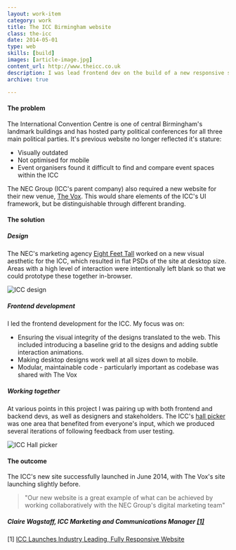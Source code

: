 ```yaml
---
layout: work-item
category: work
title: The ICC Birmingham website
class: the-icc
date: 2014-05-01
type: web
skills: [build]
images: [article-image.jpg]
content_url: http://www.theicc.co.uk
description: I was lead frontend dev on the build of a new responsive site for one of Europe's most high profile conference centres.
archive: true

---
```


#### The problem
The International Convention Centre is one of central Birmingham's landmark buildings and has hosted party political conferences for all three main political parties. It's previous website no longer reflected it's stature:

* Visually outdated
* Not optimised for mobile
* Event organisers found it difficult to find and compare event spaces within the ICC

The NEC Group (ICC's parent company) also required a new website for their new venue, [The Vox](http://www.thevoxcentre.co.uk/). This would share elements of the ICC's UI framework, but be distinguishable through different branding.

#### The solution

##### Design
The NEC's marketing agency [Eight Feet Tall](http://www.eightfeet-tall.com/) worked on a new visual aesthetic for the ICC, which resulted in flat PSDs of the site at desktop size. Areas with a high level of interaction were intentionally left blank so that we could prototype these together in-browser.

![ICC design](work-item-icc-birmingham@2x.png "ICC design")

##### Frontend development
I led the frontend development for the ICC. My focus was on:

* Ensuring the visual integrity of the designs translated to the web. This included introducing a baseline grid to the designs and adding subtle interaction animations.
* Making desktop designs work well at all sizes down to mobile.
* Modular, maintainable code - particularly important as codebase was shared with The Vox

##### Working together
At various points in this project I was pairing up with both frontend and backend devs, as well as designers and stakeholders. The ICC's [hall picker](http://www.theicc.co.uk/venue/halls) was one area that benefited from everyone's input, which we produced several iterations of following feedback from user testing.

![ICC Hall picker](work-item-icc-hall-picker@2x.png "ICC Hall picker")

#### The outcome
The ICC's new site successfully launched in June 2014, with The Vox's site launching slightly before.

> "Our new website is a great example of what can be achieved by working collaboratively with the NEC Group's digital marketing team"
##### Claire Wagstaff, ICC Marketing and Communications Manager <a href="#icc-launches">[1]</a>

[1] <a href="http://www.theicc.co.uk/news/icc-launches-industry-leading-fully-responsive-website/" id="icc-launches">ICC Launches Industry Leading, Fully Responsive Website</a>
